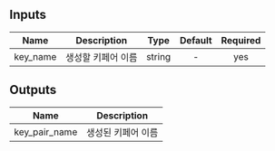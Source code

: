 ## Inputs

| Name | Description | Type | Default | Required |
|------|-------------|:----:|:-----:|:-----:|
| key\_name | 생성할 키페어 이름 | string | - | yes |

## Outputs

| Name | Description |
|------|-------------|
| key\_pair\_name | 생성된 키페어 이름 |

